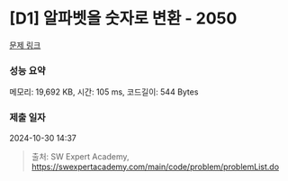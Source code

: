 # [D1] 알파벳을 숫자로 변환 - 2050 

[문제 링크](https://swexpertacademy.com/main/code/problem/problemDetail.do?contestProbId=AV5QLGxKAzQDFAUq) 

### 성능 요약

메모리: 19,692 KB, 시간: 105 ms, 코드길이: 544 Bytes

### 제출 일자

2024-10-30 14:37



> 출처: SW Expert Academy, https://swexpertacademy.com/main/code/problem/problemList.do